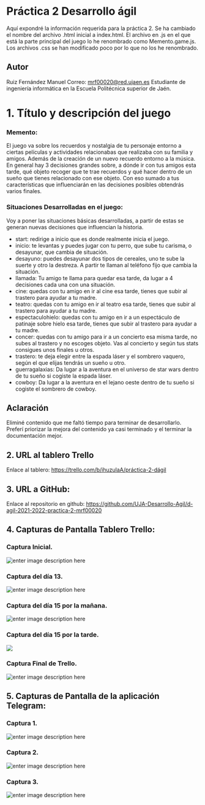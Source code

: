 # Práctica 2 Desarrollo ágil
Aquí expondré la información requerida para la práctica 2. Se ha cambiado el nombre del archivo .html inicial a index.html. El archivo en .js en el que está la parte principal del juego lo he renombrado como Memento.game.js. Los archivos .css se han modificado poco por lo que no los he renombrado.
## Autor
Ruiz Fernández Manuel 
Correo: mrf00020@red.ujaen.es
Estudiante de ingeniería informática en la Escuela Politécnica superior de Jaén.
 # 1.  Título y descripción del juego
 ### Memento:  
 El juego va sobre los recuerdos y nostalgia de tu personaje entorno a ciertas películas y actividades relacionabas que realizaba con su familia y amigos. Además de la creación de un nuevo recuerdo entorno a la música. En general hay 3 decisiones grandes sobre, a dónde ir con tus amigos esta tarde, qué objeto recoger que te trae recuerdos y qué hacer dentro de un sueño que tienes relacionado con ese objeto. Con eso sumado a tus características que influenciarán en las decisiones posibles obtendrás varios finales.
### Situaciones Desarrolladas en el juego:
Voy a poner las situaciones básicas desarrolladas, a partir de estas se generan nuevas decisiones que influencian la historia.
 - start: redirige a inicio que es donde realmente inicia el juego.
 - inicio: te levantas y puedes jugar con tu perro, que sube tu carisma, o desayunar, que cambia de situación.
 - desayuno: puedes desayunar dos tipos de cereales, uno te sube la suerte y otro la destreza. A partir te llaman al teléfono fijo que cambia la situación.
 - llamada: Tu amigo te llama para quedar esa tarde, da lugar a 4 decisiones cada una con una situación.
 - cine: quedas con tu amigo en ir al cine esa tarde, tienes que subir al trastero para ayudar a tu madre.
 - teatro: quedas con tu amigo en ir al teatro esa tarde, tienes que subir al trastero para ayudar a tu madre.
 - espectaculohielo: quedas con tu amigo en ir a un espectáculo de patinaje sobre hielo esa tarde, tienes que subir al trastero para ayudar a tu madre.
 - concer: quedas con tu amigo para ir a un concierto esa misma tarde, no subes al trastero y no escoges objeto. Vas al concierto y según tus stats consigues unos finales u otros.
 - trastero: te deja elegir entre la espada láser y el sombrero vaquero, según el que elijas tendrás un sueño u otro.
 - guerragalaxias: Da lugar a la aventura en el universo de star wars dentro de tu sueño si cogiste la espada láser.
 - cowboy: Da lugar a la aventura en el lejano oeste dentro de tu sueño si cogiste el sombrero de cowboy.
 ##  Aclaración
 Eliminé contenido que me faltó tiempo para terminar de desarrollarlo. Preferí priorizar la mejora del contenido ya casi terminado y el terminar la documentación mejor.
 ## 2. URL al tablero Trello
 Enlace al tablero:  https://trello.com/b/ihuzulaA/práctica-2-dágil
 ## 3. URL a GitHub: 
 Enlace al repositorio en github: https://github.com/UJA-Desarrollo-Agil/d-agil-2021-2022-practica-2-mrf00020
## 4. Capturas de Pantalla Tablero Trello: 
### Captura Inicial.
![enter image description here](https://github.com/UJA-Desarrollo-Agil/d-agil-2021-2022-practica-2-mrf00020/blob/master/capturas/InicioTrello.JPG?raw=true)
### Captura del día 13.
![enter image description here](https://github.com/UJA-Desarrollo-Agil/d-agil-2021-2022-practica-2-mrf00020/blob/master/capturas/13-03.PNG?raw=true)
### Captura del día 15 por la mañana.
![enter image description here](https://raw.githubusercontent.com/UJA-Desarrollo-Agil/d-agil-2021-2022-practica-2-mrf00020/23385ffe4ddd1c688c24158528525d0d8faf3420/capturas/15-03-2022%20ma%C3%B1ana.JPG)
### Captura del día 15 por la tarde.
![](https://raw.githubusercontent.com/UJA-Desarrollo-Agil/d-agil-2021-2022-practica-2-mrf00020/23385ffe4ddd1c688c24158528525d0d8faf3420/capturas/15-03-2022%20Tarde%20noche.JPG)
### Captura Final de Trello.
![enter image description here](https://github.com/UJA-Desarrollo-Agil/d-agil-2021-2022-practica-2-mrf00020/blob/master/capturas/Final%20Trello.JPG?raw=true)
## 5. Capturas de Pantalla de la aplicación Telegram:
### Captura 1.
![enter image description here](https://github.com/UJA-Desarrollo-Agil/d-agil-2021-2022-practica-2-mrf00020/blob/master/capturas/Telegram1.JPG?raw=true)
### Captura 2.
![enter image description here](https://github.com/UJA-Desarrollo-Agil/d-agil-2021-2022-practica-2-mrf00020/blob/master/capturas/Telegram2.JPG?raw=true)
### Captura 3.
![enter image description here](https://github.com/UJA-Desarrollo-Agil/d-agil-2021-2022-practica-2-mrf00020/blob/master/capturas/Telegram3.JPG?raw=true)